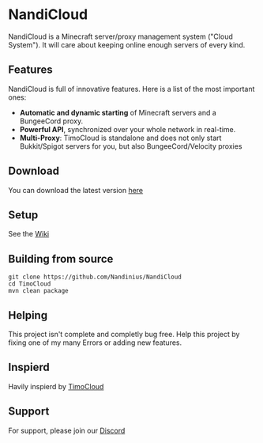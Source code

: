 # NandiCloud
NandiCloud is a Minecraft server/proxy management system ("Cloud System"). It will care about keeping online enough servers of every kind.

## Features
NandiCloud is full of innovative features. Here is a list of the most important ones:

 - **Automatic and dynamic starting** of Minecraft servers and a BungeeCord proxy.
 - **Powerful API**, synchronized over your whole network in real-time.
 - **Multi-Proxy**: TimoCloud is standalone and does not only start Bukkit/Spigot servers for you, but also BungeeCord/Velocity proxies
 
 ## Download
 You can download the latest version [here](link)
 
 ## Setup
 See the [Wiki](https://github.com/Nandinius/NandiCloud/wiki)

 ## Building from source
 ```
 git clone https://github.com/Nandinius/NandiCloud
 cd TimoCloud
 mvn clean package
 ```
 
 ## Helping
 This project isn't complete and completly bug free.
 Help this project by fixing one of my many Errors or adding new features.
 
 ## Inspierd
 Havily inspierd by [TimoCloud](https://github.com/TimoCloud/TimoCloud)
 
 ## Support
 For support, please join our [Discord](https://discord.gg/F4EfHEyGYG)
